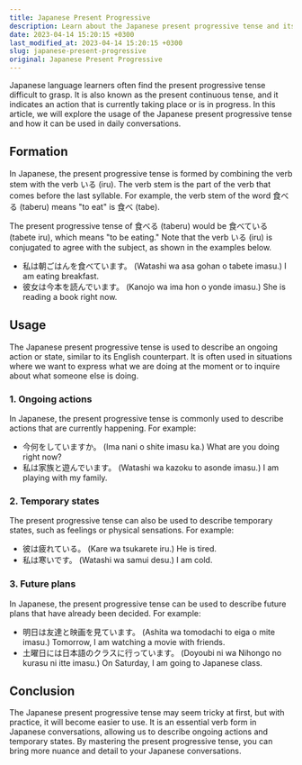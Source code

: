 ```yaml
---
title: Japanese Present Progressive
description: Learn about the Japanese present progressive tense and its usage in daily conversations.
date: 2023-04-14 15:20:15 +0300
last_modified_at: 2023-04-14 15:20:15 +0300
slug: japanese-present-progressive
original: Japanese Present Progressive
---
```

Japanese language learners often find the present progressive tense difficult to grasp. It is also known as the present continuous tense, and it indicates an action that is currently taking place or is in progress. In this article, we will explore the usage of the Japanese present progressive tense and how it can be used in daily conversations.

## Formation

In Japanese, the present progressive tense is formed by combining the verb stem with the verb いる (iru). The verb stem is the part of the verb that comes before the last syllable. For example, the verb stem of the word 食べる (taberu) means "to eat" is 食べ (tabe).

The present progressive tense of 食べる (taberu) would be 食べている (tabete iru), which means "to be eating." Note that the verb いる (iru) is conjugated to agree with the subject, as shown in the examples below.

- 私は朝ごはんを食べています。
  (Watashi wa asa gohan o tabete imasu.)
  I am eating breakfast.
- 彼女は今本を読んでいます。
  (Kanojo wa ima hon o yonde imasu.)
  She is reading a book right now.

## Usage

The Japanese present progressive tense is used to describe an ongoing action or state, similar to its English counterpart. It is often used in situations where we want to express what we are doing at the moment or to inquire about what someone else is doing.

### 1. Ongoing actions

In Japanese, the present progressive tense is commonly used to describe actions that are currently happening. For example:

- 今何をしていますか。
  (Ima nani o shite imasu ka.)
  What are you doing right now?
- 私は家族と遊んでいます。
  (Watashi wa kazoku to asonde imasu.)
  I am playing with my family.

### 2. Temporary states

The present progressive tense can also be used to describe temporary states, such as feelings or physical sensations. For example:

- 彼は疲れている。
  (Kare wa tsukarete iru.)
  He is tired.
- 私は寒いです。
  (Watashi wa samui desu.)
  I am cold.

### 3. Future plans

In Japanese, the present progressive tense can be used to describe future plans that have already been decided. For example:

- 明日は友達と映画を見ています。
  (Ashita wa tomodachi to eiga o mite imasu.)
  Tomorrow, I am watching a movie with friends.
- 土曜日には日本語のクラスに行っています。
  (Doyoubi ni wa Nihongo no kurasu ni itte imasu.)
  On Saturday, I am going to Japanese class.

## Conclusion

The Japanese present progressive tense may seem tricky at first, but with practice, it will become easier to use. It is an essential verb form in Japanese conversations, allowing us to describe ongoing actions and temporary states. By mastering the present progressive tense, you can bring more nuance and detail to your Japanese conversations.